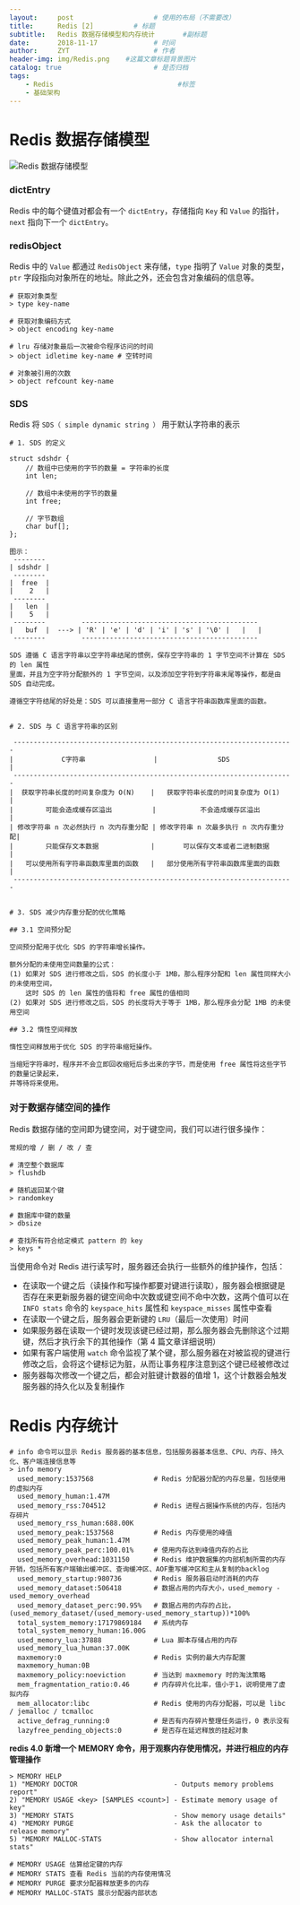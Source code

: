 ```yaml
---
layout:     post                    # 使用的布局（不需要改）
title:      Redis [2]          # 标题 
subtitle:   Redis 数据存储模型和内存统计       #副标题
date:       2018-11-17              # 时间
author:     ZYT                     # 作者
header-img: img/Redis.png    #这篇文章标题背景图片
catalog: true                       # 是否归档
tags:
    - Redis                               #标签
    - 基础架构
---
```


# Redis 数据存储模型

![Redis 数据存储模型](/img/redisDataStore.png)

### dictEntry

Redis 中的每个键值对都会有一个 `dictEntry`，存储指向 `Key` 和 `Value` 的指针，`next` 指向下一个 `dictEntry`。

### redisObject

Redis 中的 `Value` 都通过 `RedisObject` 来存储，`type` 指明了 `Value` 对象的类型，`ptr` 字段指向对象所在的地址。除此之外，还会包含对象编码的信息等。

```
# 获取对象类型
> type key-name

# 获取对象编码方式
> object encoding key-name

# lru 存储对象最后一次被命令程序访问的时间
> object idletime key-name # 空转时间

# 对象被引用的次数
> object refcount key-name
```

### SDS

Redis 将 `SDS（ simple dynamic string ）` 用于默认字符串的表示

```
# 1. SDS 的定义

struct sdshdr {
    // 数组中已使用的字节的数量 = 字符串的长度
    int len;

    // 数组中未使用的字节的数量
    int free;

    // 字节数组
    char buf[];
};

图示：
 --------
| sdshdr |
 --------
|  free  |
|    2   |
 --------
|   len  |
|    5   |
 --------         --------------------------------------------
|   buf  |  ---> | 'R' | 'e' | 'd' | 'i' | 's' | '\0' |   |   |
 --------         --------------------------------------------

SDS 遵循 C 语言字符串以空字符串结尾的惯例，保存空字符串的 1 字节空间不计算在 SDS 的 len 属性
里面，并且为空字符分配额外的 1 字节空间，以及添加空字符到字符串末尾等操作，都是由 SDS 自动完成。

遵循空字符结尾的好处是：SDS 可以直接重用一部分 C 语言字符串函数库里面的函数。


# 2. SDS 与 C 语言字符串的区别

 ----------------------------------------------------------------------
|            C字符串                 |               SDS               |
 ----------------------------------------------------------------------
|  获取字符串长度的时间复杂度为 O(N)    |   获取字符串长度的时间复杂度为 O(1)   |
|        可能会造成缓存区溢出          |           不会造成缓存区溢出        |
| 修改字符串 n 次必然执行 n 次内存重分配 | 修改字符串 n 次最多执行 n 次内存重分配|
|        只能保存文本数据             |       可以保存文本或者二进制数据     |
|   可以使用所有字符串函数库里面的函数   |   部分使用所有字符串函数库里面的函数   |
 ----------------------------------------------------------------------


# 3. SDS 减少内存重分配的优化策略

## 3.1 空间预分配

空间预分配用于优化 SDS 的字符串增长操作。

额外分配的未使用空间数量的公式：
(1) 如果对 SDS 进行修改之后，SDS 的长度小于 1MB，那么程序分配和 len 属性同样大小的未使用空间，
    这时 SDS 的 len 属性的值将和 free 属性的值相同
(2) 如果对 SDS 进行修改之后，SDS 的长度将大于等于 1MB，那么程序会分配 1MB 的未使用空间

## 3.2 惰性空间释放

惰性空间释放用于优化 SDS 的字符串缩短操作。

当缩短字符串时，程序并不会立即回收缩短后多出来的字节，而是使用 free 属性将这些字节的数量记录起来，
并等待将来使用。
```

### 对于数据存储空间的操作

Redis 数据存储的空间即为键空间，对于键空间，我们可以进行很多操作：

```
常规的增 / 删 / 改 / 查

# 清空整个数据库
> flushdb

# 随机返回某个键
> randomkey

# 数据库中键的数量
> dbsize

# 查找所有符合给定模式 pattern 的 key
> keys *
```

当使用命令对 Redis 进行读写时，服务器还会执行一些额外的维护操作，包括：
- 在读取一个键之后（读操作和写操作都要对键进行读取），服务器会根据键是否存在来更新服务器的键空间命中次数或键空间不命中次数，这两个值可以在 `INFO stats` 命令的 `keyspace_hits` 属性和 `keyspace_misses` 属性中查看
- 在读取一个键之后，服务器会更新键的 `LRU`（最后一次使用）时间
- 如果服务器在读取一个键时发现该键已经过期，那么服务器会先删除这个过期键，然后才执行余下的其他操作（第 4 篇文章详细说明）
- 如果有客户端使用 `watch` 命令监视了某个键，那么服务器在对被监视的键进行修改之后，会将这个键标记为脏，从而让事务程序注意到这个键已经被修改过
- 服务器每次修改一个键之后，都会对脏键计数器的值增 1，这个计数器会触发服务器的持久化以及复制操作

# Redis 内存统计

```
# info 命令可以显示 Redis 服务器的基本信息，包括服务器基本信息、CPU、内存、持久化、客户端连接信息等
> info memory
  used_memory:1537568               # Redis 分配器分配的内存总量，包括使用的虚拟内存
  used_memory_human:1.47M
  used_memory_rss:704512            # Redis 进程占据操作系统的内存，包括内存碎片
  used_memory_rss_human:688.00K
  used_memory_peak:1537568          # Redis 内存使用的峰值
  used_memory_peak_human:1.47M
  used_memory_peak_perc:100.01%     # 使用内存达到峰值内存的占比
  used_memory_overhead:1031150      # Redis 维护数据集的内部机制所需的内存开销，包括所有客户端输出缓冲区、查询缓冲区、AOF重写缓冲区和主从复制的backlog
  used_memory_startup:980736        # Redis 服务器启动时消耗的内存
  used_memory_dataset:506418        # 数据占用的内存大小，used_memory - used_memory_overhead
  used_memory_dataset_perc:90.95%   # 数据占用的内存的占比，(used_memory_dataset/(used_memory-used_memory_startup))*100%
  total_system_memory:17179869184   # 系统内存
  total_system_memory_human:16.00G
  used_memory_lua:37888             # Lua 脚本存储占用的内存
  used_memory_lua_human:37.00K
  maxmemory:0                       # Redis 实例的最大内存配置
  maxmemory_human:0B
  maxmemory_policy:noeviction       # 当达到 maxmemory 时的淘汰策略
  mem_fragmentation_ratio:0.46      # 内存碎片化比率，值小于1，说明使用了虚拟内存
  mem_allocator:libc                # Redis 使用的内存分配器，可以是 libc / jemalloc / tcmalloc
  active_defrag_running:0           # 是否有内存碎片整理任务运行，0 表示没有
  lazyfree_pending_objects:0        # 是否存在延迟释放的挂起对象
```

**redis 4.0 新增一个 MEMORY 命令，用于观察内存使用情况，并进行相应的内存管理操作**

```
> MEMORY HELP
1) "MEMORY DOCTOR                        - Outputs memory problems report"
2) "MEMORY USAGE <key> [SAMPLES <count>] - Estimate memory usage of key"
3) "MEMORY STATS                         - Show memory usage details"
4) "MEMORY PURGE                         - Ask the allocator to release memory"
5) "MEMORY MALLOC-STATS                  - Show allocator internal stats"

# MEMORY USAGE 估算给定键的内存
# MEMORY STATS 查看 Redis 当前的内存使用情况
# MEMORY PURGE 要求分配器释放更多的内存
# MEMORY MALLOC-STATS 展示分配器内部状态
```

